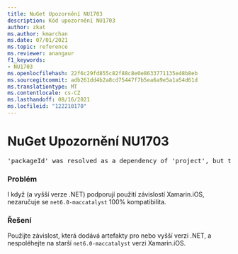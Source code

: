 ```yaml
---
title: NuGet Upozornění NU1703
description: Kód upozornění NU1703
author: zkat
ms.author: kmarchan
ms.date: 07/01/2021
ms.topic: reference
ms.reviewer: anangaur
f1_keywords:
- NU1703
ms.openlocfilehash: 22f6c29fd855c82f88c8e0e8633771135e48b8eb
ms.sourcegitcommit: adb261dd4b2a8cd75447f7b5ea6a9e5a1a54d61d
ms.translationtype: MT
ms.contentlocale: cs-CZ
ms.lasthandoff: 08/16/2021
ms.locfileid: "122210170"
---
```

# <a name="nuget-warning-nu1703"></a>NuGet Upozornění NU1703

<pre>'packageId' was resolved as a dependency of 'project', but the dependency is using 'Xamarin.iOS' while 'project' is using 'net6.0-maccatalyst14.5' as its TargetFramework</pre>

### <a name="issue"></a>Problém

I když (a vyšší verze .NET) podporují použití závislostí Xamarin.iOS, nezaručuje se `net6.0-maccatalyst` 100% kompatibilita.

### <a name="solution"></a>Řešení

Použijte závislost, která dodává artefakty pro nebo vyšší verzi .NET, a nespoléhejte na starší `net6.0-maccatalyst` verzi Xamarin.iOS.
